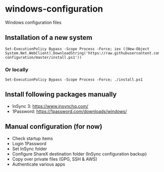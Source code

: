 # windows-configuration
Windows configuration files

## Installation of a new system

```
Set-ExecutionPolicy Bypass -Scope Process -Force; iex ((New-Object System.Net.WebClient).DownloadString('https://raw.githubusercontent.com/jonaswouters/windows-configuration/master/install.ps1'))
```

### Or locally
```
Set-ExecutionPolicy Bypass -Scope Process -Force; ./install.ps1
```

## Install following packages manually

* InSync 3: https://www.insynchq.com/
* 1Password: https://1password.com/downloads/windows/

## Manual configuration (for now)

* Check startup items
* Login 1Password
* Set InSync folder
* Configure ShareX destination folder (InSync configuration backup)
* Copy over private files (GPG, SSH & AWS)
* Authenticate various apps
